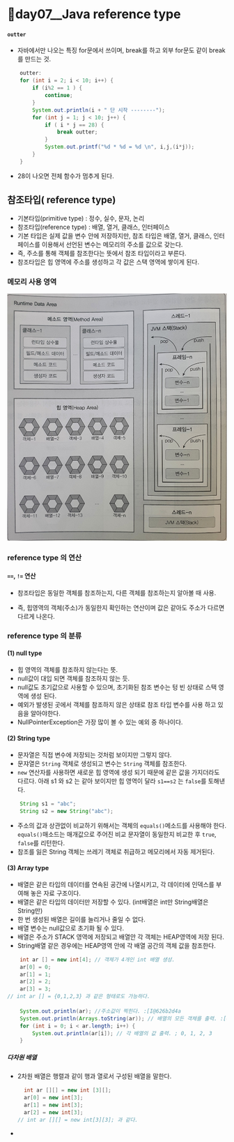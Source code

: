 # 📢day07__Java reference type

#### `outter`

- 자바에서만 나오는 특징 for문에서 쓰이며, break를 하고 외부 for문도 같이 break를 만드는 것.

  

```java
	outter:
	for (int i = 2; i < 10; i++) {
		if (i%2 == 1 ) {
			continue;
		}
		System.out.println(i + " 단 시작 --------");
		for (int j = 1; j < 10; j++) {
			if ( i * j == 28) {
				break outter;
			}
			System.out.printf("%d * %d = %d \n", i,j,(i*j));
		}
	}
```

- 28이 나오면 전체 함수가 멈추게 된다.

## 참조타입( reference type)

- 기본타입(primitive type) : 정수, 실수, 문자, 논리
- 참조타입(reference type) : 배열, 열거, 클래스, 인터페이스
- 기본 타입은 실제 값을 변수 안에 저장하지만, 참조 타입은 배열, 열거, 클래스, 인터페이스를 이용해서 선언된 변수는 메모리의 주소를 값으로 갖는다.
- 즉, 주소를 통해 객체를 참조한다는 뜻에서 참조 타입이라고 부른다.
- 참조타입은 힙 영역에 주소를 생성하고 각 값은 스택 영역에 쌓이게 된다.

### 메모리 사용 영역

![image-20220412130827134](day07__.assets/image-20220412130827134-16497365137131.png)

[^참조]:  이것이 자바다 / 신용권 지음 p140



### reference type 의 연산

#### `==`, `!=` 연산

- 참조타입은 동일한 객체를 참조하는지, 다른 객체를 참조하는지 알아볼 때 사용. 

- 즉, 힙영역의 객체(주소)가 동일한지 확인하는 연산이며 값은 같아도 주소가 다르면 다르게 나온다.

  

### reference type 의 분류

#### (1) null type

- 힙 영역의 객체를 참조하지 않는다는 뜻.
- null값이 대입 되면 객체를 참조하지 않는 듯.
- null값도 초기값으로 사용할 수 있으며, 초기화된 참조 변수는 텅 빈 상태로 스택 영역에 생성 된다.
- 예외가 발생된 곳에서 객체를 참조하지 않은 상태로 참조 타입 변수를 사용 하고 있음을 알아야한다.
- NullPointerException은 가장 많이 볼 수 있는 예외 중 하나이다.

#### (2) String type

- 문자열은 직접 변수에 저장되는 것처럼 보이지만 그렇지 않다.
- 문쟈열은 `String` 객체로 생성되고 변수는 `String` 객체를 참조한다.
- `new` 연산자를 사용하면 새로운 힙 영역에 생성 되기 때문에 같은 값을 가지더라도 다르다. 아래 s1 와 s2 는 같아 보이지만 힙 영역이 달라 `s1==s2` 는 `false`를 토해낸다.

```java
	String s1 = "abc";
	String s2 = new String("abc");
```

- 주소의 값과 상관없이 비교하기 위해서는 객체의 `equals()`메소드를 사용해야 한다. `equals()`매소드는 매개값으로 주어진 비교 문자열이 동일한지 비교한 후 `true`, `false`를 리턴한다.
- 참조를 잃은 String 객체는 쓰레기 객체로 취급하고 메모리에서 자동 제거된다.

#### (3) Array type

- 배열은 같은 타입의 데이터를 연속된 공간에 나열시키고, 각 데이터에 인덱스를 부여해 놓은 자료 구조이다.
- 배열은 같은 타입의 데이터만 저장할 수 있다. (int배열은 int만 String배열은 String만)
- 한 번 생성된 배열은 길이를 늘리거나 줄일 수 없다.
- 배열 변수는 null값으로 초기화 될 수 있다.
- 배열은 주소가 STACK 영역에 저장되고 배열안 각 객체는 HEAP영역에 저장 된다.
- String배열 같은 경우에는 HEAP영역 안에 각 배열 공간의 객체 값을 참조한다.

```java
	int ar [] = new int[4]; // 객체가 4개인 int 배열 생성.
	ar[0] = 0;
	ar[1] = 1;
	ar[2] = 2;
	ar[3] = 3;
// int ar [] = {0,1,2,3} 과 같은 형태로도 가능하다.

	System.out.println(ar); //주소값이 찍힌다.	:[I@626b2d4a
	System.out.println(Arrays.toString(ar)); // 배열의 모든 객체를 출력. :[0, 1, 2, 3]
	for (int i = 0; i < ar.length; i++) {
		System.out.println(ar[i]); // 각 배열의 값 출력. ; 0, 1, 2, 3
	}
```

##### 다차원 배열

- 2차원 배열은 행렬과 같이 행과 열로서 구성된 배열을 말한다.

  ```java
  	int ar [][] = new int [3][];
  	ar[0] = new int[3];
  	ar[1] = new int[3];
  	ar[2] = new int[3];
  // int ar [][] = new int[3][3]; 과 같다.
  ```

- 